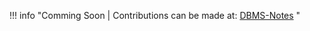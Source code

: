 !!! info "Comming Soon | Contributions can be made at: [DBMS-Notes](https://github.com/Aashritha014/dbms-notes) " 
